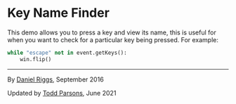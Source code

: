 # Key Name Finder

This demo allows you to press a key and view its name, this is useful for when you want to check for a particular key being pressed. For example:

```python
while "escape" not in event.getKeys():
    win.flip()
```

---

By [Daniel Riggs](mailto:daniel.riggs1@gmail.com), September 2016

Updated by [Todd Parsons](mailto:todd@opensciencetools.org), June 2021
